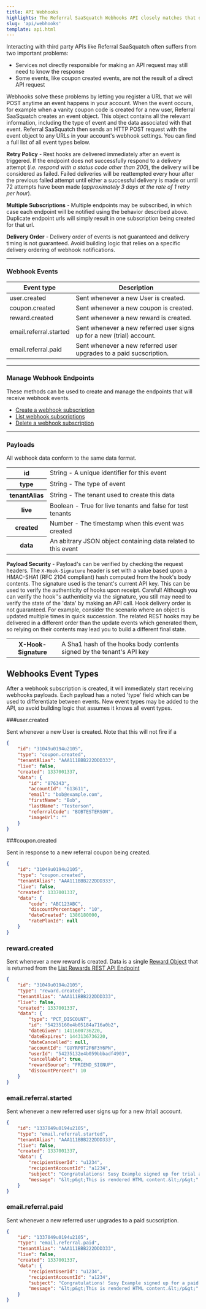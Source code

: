 ```yaml
---
title: API Webhooks
highlights: The Referral SaaSquatch Webhooks API closely matches that described by the [RestHooks](http://resthooks.org/docs/) guidelines.
slug: 'api/webhooks'
template: api.html
---
```


Interacting with third party APIs like Referral SaaSquatch often suffers from two important problems:


 - Services not directly responsible for making an API request may still need to know the response
 - Some events, like coupon created events, are not the result of a direct API request


Webhooks solve these problems by letting you register a URL that we will POST anytime an event happens in your account. When the event 
occurs, for example when a vanity coupon code is created for a new user, Referral SaaSquatch creates an event object. This object contains all the relevant 
information, including the type of event and the data associated with that event. Referral SaaSquatch then sends an HTTP POST request with the event object 
to any URLs in your account's webhook settings. You can find a full list of all event types below.


**Retry Policy** - Rest hooks are delivered immediately after an event is triggered. If the endpoint does not successfully respond to a delivery 
attempt (<em>i.e. respond with a status code other than 200</em>), the delivery will be considered as failed. Failed deliveries will be 
reattempted every hour after the previous failed attempt until either a successful delivery is made or until 72 attempts have 
been made (<em>approximately 3 days at the rate of 1 retry per hour</em>).


**Multiple Subscriptions** - Multiple endpoints may be subscribed, in which case each endpoint will be notified using the behavior described above. Duplicate
endpoint urls will simply result in one subscription being created for that url.


**Delivery Order** - Delivery order of events is not guaranteed and delivery timing is not guaranteed. Avoid building logic that relies on a specific delivery ordering of webhook notifications.


<hr/>

### Webhook Events

<table class="table">
<thead>
<tr>
    <th>
        Event type
    </th>
    <th>
        Description
    </th>
</tr>
</thead>
<tbody>
<tr>
    <td class="docs-monospace">user.created</td>
    <td>
        Sent whenever a new User is created.
    </td>
</tr>
<tr>
    <td class="docs-monospace">coupon.created</td>
    <td>
        Sent whenever a new coupon is created.
    </td>
</tr>
<tr>
    <td class="docs-monospace">reward.created</td>
    <td>
        Sent whenever a new reward is created.
    </td>
</tr>
<tr>
    <td class="docs-monospace">email.referral.started</td>
    <td>
        Sent whenever a new referred user signs up for a new (trial) account.
    </td>
</tr>
<tr>
    <td class="docs-monospace">email.referral.paid</td>
    <td>
        Sent whenever a new referred user upgrades to a paid sucscription.
    </td>
</tr>
</tbody>
</table>


<hr />

### Manage Webhook Endpoints

These methods can be used to create and manage the endpoints that will receive webhook events.

 - [Create a webhook subscription](/api/methods#create_webhook)
 - [List webhook subscriptions](/api/methods#list_webhooks)
 - [Delete a webhook subscription](/api/methods#delete_webhook)

<hr/>


### Payloads

All webhook data conform to the same data format.

<table class="table table-hover">
<tr>
<th class="docs-monospace">id</th>
<td>
String - A unique identifier for this event
</td>
</tr>
<tr>
<th class="docs-monospace">type</th>
<td>
String - The type of event
</td>
</tr>
<tr>
<th class="docs-monospace">tenantAlias</th>
<td>
String - The tenant used to create this data
</td>
</tr>
<tr>
<th class="docs-monospace">live</th>
<td>
Boolean - True for live tenants and false for test tenants
</td>
</tr>
<tr>
<th class="docs-monospace">created</th>
<td>
Number - The timestamp when this event was created
</td>
</tr>
<tr>
<th class="docs-monospace">data</th>
<td>
An abitrary JSON object containing data related to this event
</td>
</tr>
</table>


**Payload Security** - Payload's can be verified by checking the request headers. The `X-Hook-Signature` header is set with a value based upon a HMAC-SHA1 (RFC 2104 compliant) hash 
computed from the hook's body contents. The signature used is the tenant's current API key. This can be used to verify the authenticity of hooks upon receipt. Careful! Although 
you can verify the hook''s authenticity via the signature, you still may need to verify the state of the 'data' by making an API call. Hook delivery order is not guaranteed. For
example, consider the scenario where an object is updated multiple times in quick succession. The related REST hooks may be delivered in a different order than the update events 
which generated them, so relying on their contents may lead you to build a different final state.

<table class="table table-hover">
<tr>
<th class="docs-monospace">X-Hook-Signature</th>
<td>A Sha1 hash of the hooks body contents signed by the tenant's API key</td>
</tr>
</table>


## Webhooks Event Types

After a webhook subscription is created, it will immediately start receiving webhooks payloads. Each payload has a noted 'type' field which can be used to differentiate between 
events. New event types may be added to the API, so avoid building logic that assumes it knows all event types.

###user.created

Sent whenever a new User is created. Note that this will not fire if a 

```json
{
    "id": "31049u0194u2105",
    "type": "coupon.created",
    "tenantAlias": "AAA111BBB222DDD333",
    "live": false,
    "created": 1337001337,
    "data": {
        "id": "876343",
        "accountId": "613611",
        "email": "bob@example.com",
        "firstName": "Bob",
        "lastName": "Testerson",
        "referralCode": "BOBTESTERSON",
        "imageUrl": ""
    }
}
```


###coupon.created

Sent in response to a new referral coupon being created.

```json
{
    "id": "31049u0194u2105",
    "type": "coupon.created",
    "tenantAlias": "AAA111BBB222DDD333",
    "live": false,
    "created": 1337001337,
    "data": {
        "code": "ABC123ABC",
        "discountPercentage": "10",
        "dateCreated": 1386180000,
        "ratePlanId": null
    }
}
```



### reward.created</h3>        

Sent whenever a new reward is created. Data is a single <a href="/api/methods#list_rewards">Reward Object</a> that is returned 
from the <a href="/api/methods#list_rewards">List Rewards REST API Endpoint</a>


```json
{
    "id": "31049u0194u2105",
    "type": "reward.created",
    "tenantAlias": "AAA111BBB222DDD333",
    "live": false,
    "created": 1337001337,
    "data": {
        "type": "PCT_DISCOUNT",
        "id": "54235160e4b05184a716a0b2",
        "dateGiven": 1411600736220,
        "dateExpires": 1443136736220,
        "dateCancelled": null,
        "accountId": "GUYRP0T2F6F3Y6PN",
        "userId": "54235132e4b059bbbadf4903",
        "cancellable": true,
        "rewardSource": "FRIEND_SIGNUP",
        "discountPercent": 10
    }
}
```


### email.referral.started

Sent whenever a new referred user signs up for a new (trial) account.

```json
{
    "id": "1337049u0194u2105",
    "type": "email.referral.started",
    "tenantAlias": "AAA111BBB222DDD333",
    "live": false,
    "created": 1337001337,
    "data": {
        "recipientUserId": "u1234",
        "recipientAccountId": "a1234",
        "subject": "Congratulations! Susy Example signed up for trial account.",
        "message": "&lt;p&gt;This is rendered HTML content.&lt;/p&gt;"
    }
}
```


### email.referral.paid

Sent whenever a new referred user upgrades to a paid sucscription.

```json
{
    "id": "1337049u0194u2105",
    "type": "email.referral.paid",
    "tenantAlias": "AAA111BBB222DDD333",
    "live": false,
    "created": 1337001337,   
    "data": {
        "recipientUserId": "u1234",
        "recipientAccountId": "a1234",
        "subject": "Congratulations! Susy Example signed up for a paid subscription.",
        "message": "&lt;p&gt;This is rendered HTML content.&lt;/p&gt;"
    }
}
```
